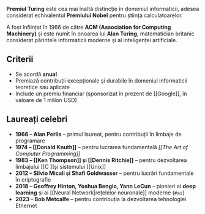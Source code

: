**Premiul Turing** este cea mai înaltă distincție în domeniul informaticii, adesea considerat echivalentul **Premiului Nobel** pentru știința calculatoarelor.

A fost înființat în 1966 de către **ACM (Association for Computing Machinery)** și este numit în onoarea lui **Alan Turing**, matematician britanic considerat părintele informaticii moderne și al inteligenței artificiale.

## Criterii

- Se acordă **anual**
- Premiază contribuții excepționale și durabile în domeniul informaticii teoretice sau aplicate
- Include un premiu financiar (sponsorizat în prezent de [[Google]], în valoare de 1 milion USD)

## Laureați celebri

- **1966 – Alan Perlis** – primul laureat, pentru contribuții în limbaje de programare
- **1974 – [[Donald Knuth]]** – pentru lucrarea fundamentală *[[The Art of Computer Programming]]*
- **1983 – [[Ken Thompson]] și [[Dennis Ritchie]]** – pentru dezvoltarea limbajului [[C ]]și sistemului [[Unix]]
- **2012 – Silvio Micali și Shafi Goldwasser** – pentru lucrări fundamentale în criptografie
- **2018 – Geoffrey Hinton, Yoshua Bengio, Yann LeCun** – pionieri ai **deep learning** și ai [[Neural Network|rețelelor neuronale]] moderne (`#ai`)
- **2023 – Bob Metcalfe** – pentru contribuția la dezvoltarea tehnologiei Ethernet